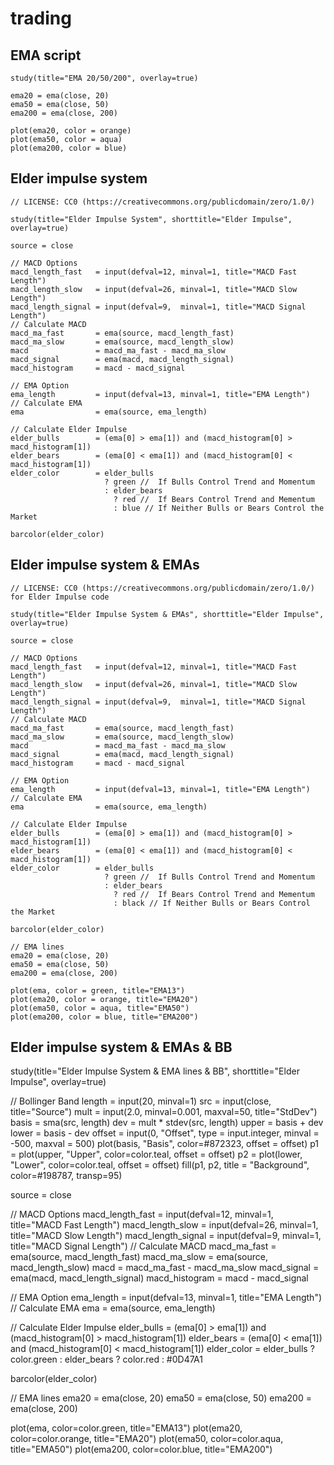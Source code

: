 # trading
## EMA script

```
study(title="EMA 20/50/200", overlay=true)

ema20 = ema(close, 20)
ema50 = ema(close, 50)
ema200 = ema(close, 200)

plot(ema20, color = orange)
plot(ema50, color = aqua)
plot(ema200, color = blue)
```

## Elder impulse system

```
// LICENSE: CC0 (https://creativecommons.org/publicdomain/zero/1.0/)

study(title="Elder Impulse System", shorttitle="Elder Impulse", overlay=true)

source = close

// MACD Options
macd_length_fast   = input(defval=12, minval=1, title="MACD Fast Length")
macd_length_slow   = input(defval=26, minval=1, title="MACD Slow Length")
macd_length_signal = input(defval=9,  minval=1, title="MACD Signal Length")
// Calculate MACD
macd_ma_fast       = ema(source, macd_length_fast)
macd_ma_slow       = ema(source, macd_length_slow)
macd               = macd_ma_fast - macd_ma_slow
macd_signal        = ema(macd, macd_length_signal)
macd_histogram     = macd - macd_signal

// EMA Option
ema_length         = input(defval=13, minval=1, title="EMA Length")
// Calculate EMA
ema                = ema(source, ema_length)

// Calculate Elder Impulse
elder_bulls        = (ema[0] > ema[1]) and (macd_histogram[0] > macd_histogram[1])
elder_bears        = (ema[0] < ema[1]) and (macd_histogram[0] < macd_histogram[1])
elder_color        = elder_bulls
                     ? green //  If Bulls Control Trend and Momentum
                     : elder_bears
                       ? red //  If Bears Control Trend and Mementum
                       : blue // If Neither Bulls or Bears Control the Market

barcolor(elder_color)
```

## Elder impulse system & EMAs
```
// LICENSE: CC0 (https://creativecommons.org/publicdomain/zero/1.0/) for Elder Impulse code

study(title="Elder Impulse System & EMAs", shorttitle="Elder Impulse", overlay=true)

source = close

// MACD Options
macd_length_fast   = input(defval=12, minval=1, title="MACD Fast Length")
macd_length_slow   = input(defval=26, minval=1, title="MACD Slow Length")
macd_length_signal = input(defval=9,  minval=1, title="MACD Signal Length")
// Calculate MACD
macd_ma_fast       = ema(source, macd_length_fast)
macd_ma_slow       = ema(source, macd_length_slow)
macd               = macd_ma_fast - macd_ma_slow
macd_signal        = ema(macd, macd_length_signal)
macd_histogram     = macd - macd_signal

// EMA Option
ema_length         = input(defval=13, minval=1, title="EMA Length")
// Calculate EMA
ema                = ema(source, ema_length)

// Calculate Elder Impulse
elder_bulls        = (ema[0] > ema[1]) and (macd_histogram[0] > macd_histogram[1])
elder_bears        = (ema[0] < ema[1]) and (macd_histogram[0] < macd_histogram[1])
elder_color        = elder_bulls
                     ? green //  If Bulls Control Trend and Momentum
                     : elder_bears
                       ? red //  If Bears Control Trend and Mementum
                       : black // If Neither Bulls or Bears Control the Market

barcolor(elder_color)

// EMA lines
ema20 = ema(close, 20)
ema50 = ema(close, 50)
ema200 = ema(close, 200)

plot(ema, color = green, title="EMA13")
plot(ema20, color = orange, title="EMA20")
plot(ema50, color = aqua, title="EMA50")
plot(ema200, color = blue, title="EMA200")
```

## Elder impulse system & EMAs & BB

study(title="Elder Impulse System & EMA lines & BB", shorttitle="Elder Impulse", overlay=true)

// Bollinger Band
length = input(20, minval=1)
src = input(close, title="Source")
mult = input(2.0, minval=0.001, maxval=50, title="StdDev")
basis = sma(src, length)
dev = mult * stdev(src, length)
upper = basis + dev
lower = basis - dev
offset = input(0, "Offset", type = input.integer, minval = -500, maxval = 500)
plot(basis, "Basis", color=#872323, offset = offset)
p1 = plot(upper, "Upper", color=color.teal, offset = offset)
p2 = plot(lower, "Lower", color=color.teal, offset = offset)
fill(p1, p2, title = "Background", color=#198787, transp=95)

source = close

// MACD Options
macd_length_fast   = input(defval=12, minval=1, title="MACD Fast Length")
macd_length_slow   = input(defval=26, minval=1, title="MACD Slow Length")
macd_length_signal = input(defval=9,  minval=1, title="MACD Signal Length")
// Calculate MACD
macd_ma_fast       = ema(source, macd_length_fast)
macd_ma_slow       = ema(source, macd_length_slow)
macd               = macd_ma_fast - macd_ma_slow
macd_signal        = ema(macd, macd_length_signal)
macd_histogram     = macd - macd_signal

// EMA Option
ema_length         = input(defval=13, minval=1, title="EMA Length")
// Calculate EMA
ema                = ema(source, ema_length)

// Calculate Elder Impulse
elder_bulls        = (ema[0] > ema[1]) and (macd_histogram[0] > macd_histogram[1])
elder_bears        = (ema[0] < ema[1]) and (macd_histogram[0] < macd_histogram[1])
elder_color        = elder_bulls ? color.green : elder_bears ? color.red : #0D47A1

barcolor(elder_color)

// EMA lines
ema20 = ema(close, 20)
ema50 = ema(close, 50)
ema200 = ema(close, 200)

plot(ema, color=color.green, title="EMA13")
plot(ema20, color=color.orange, title="EMA20")
plot(ema50, color=color.aqua, title="EMA50")
plot(ema200, color=color.blue, title="EMA200")
